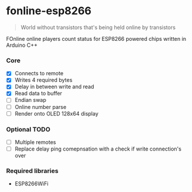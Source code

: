 # fonline-esp8266

> World without transistors that's being held online by transistors

FOnline online players count status for ESP8266 powered chips written in Arduino C++

### Core

- [x] Connects to remote
- [x] Writes 4 required bytes
- [x] Delay in between write and read
- [x] Read data to buffer
- [ ] Endian swap
- [ ] Online number parse
- [ ] Render onto OLED 128x64 display

### Optional TODO

- [ ] Multiple remotes
- [ ] Replace delay ping comepnsation with a check if write connection's over

### Required libraries

- ESP8266WiFi
